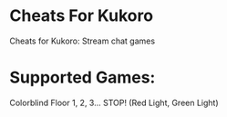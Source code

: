 # Cheats For Kukoro
Cheats for Kukoro: Stream chat games

# Supported Games:
Colorblind Floor
1, 2, 3... STOP! (Red Light, Green Light)
